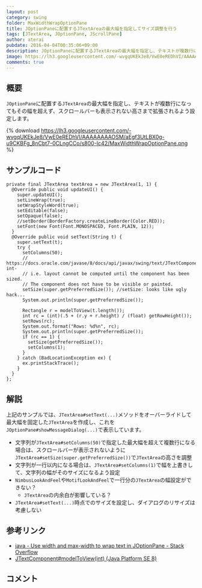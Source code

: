 ```yaml
---
layout: post
category: swing
folder: MaxWidthWrapOptionPane
title: JOptionPaneに配置するJTextAreaの最大幅を指定してサイズ調整を行う
tags: [JTextArea, JOptionPane, JScrollPane]
author: aterai
pubdate: 2016-04-04T00:35:06+09:00
description: JOptionPaneに配置するJTextAreaの最大幅を指定し、テキストが複数行になってもその幅を超えず、スクロールバーも表示されない高さまで拡張されるよう設定します。
image: https://lh3.googleusercontent.com/-wvgqUKEkJe8/VwE0eREDhVI/AAAAAAAAOSM/aEgf3UtLBX0g-u9CKBFg_8nCbt7-0CLngCCo/s800-Ic42/MaxWidthWrapOptionPane.png
comments: true
---
```

## 概要
`JOptionPane`に配置する`JTextArea`の最大幅を指定し、テキストが複数行になってもその幅を超えず、スクロールバーも表示されない高さまで拡張されるよう設定します。

{% download https://lh3.googleusercontent.com/-wvgqUKEkJe8/VwE0eREDhVI/AAAAAAAAOSM/aEgf3UtLBX0g-u9CKBFg_8nCbt7-0CLngCCo/s800-Ic42/MaxWidthWrapOptionPane.png %}

## サンプルコード
<pre class="prettyprint"><code>private final JTextArea textArea = new JTextArea(1, 1) {
  @Override public void updateUI() {
    super.updateUI();
    setLineWrap(true);
    setWrapStyleWord(true);
    setEditable(false);
    setOpaque(false);
    //setBorder(BorderFactory.createLineBorder(Color.RED));
    setFont(new Font(Font.MONOSPACED, Font.PLAIN, 12));
  }
  @Override public void setText(String t) {
    super.setText(t);
    try {
      setColumns(50);
      // https://docs.oracle.com/javase/8/docs/api/javax/swing/text/JTextComponent.html#modelToView-int-
      // i.e. layout cannot be computed until the component has been sized.
      // The component does not have to be visible or painted.
      setSize(super.getPreferredSize()); //setSize: looks like ugly hack...
      System.out.println(super.getPreferredSize());

      Rectangle r = modelToView(t.length());
      int rc = (int)(.5 + (r.y + r.height) / (float) getRowHeight());
      setRows(rc);
      System.out.format("Rows: %d%n", rc);
      System.out.println(super.getPreferredSize());
      if (rc == 1) {
        setSize(getPreferredSize());
        setColumns(1);
      }
    } catch (BadLocationException ex) {
      ex.printStackTrace();
    }
  }
};
</code></pre>

## 解説
上記のサンプルでは、`JTextArea#setText(...)`メソッドをオーバーライドして最大幅を固定した`JTextArea`を作成し、これを`JOptionPane#showMessageDialog(...)`で表示しています。

- 文字列が`JTextArea#setColumns(50)`で指定した最大幅を超えて複数行になる場合は、スクロールバーが表示されないように`JTextArea#setSize(super.getPreferredSize())`で`JTextArea`の高さを調整
- 文字列が一行以内になる場合は、`JTextArea#setColumns(1)`で幅を上書きして、文字列の幅がそのサイズになるよう設定
- `NimbusLookAndFeel`や`MotifLookAndFeel`で一行分の`JTextArea`の幅設定ができない？
    - `JTextArea`の内余白が影響している？
- `JTextArea#setText(...)`時点でのサイズを設定し、ダイアログのリサイズは考慮しない

<!-- dummy comment line for breaking list -->

## 参考リンク
- [java - Use width and max-width to wrap text in JOptionPane - Stack Overflow](https://stackoverflow.com/questions/35405672/use-width-and-max-width-to-wrap-text-in-joptionpane)
- [JTextComponent#modelToView(int) (Java Platform SE 8)](https://docs.oracle.com/javase/jp/8/docs/api/javax/swing/text/JTextComponent.html#modelToView-int-)

<!-- dummy comment line for breaking list -->

## コメント
